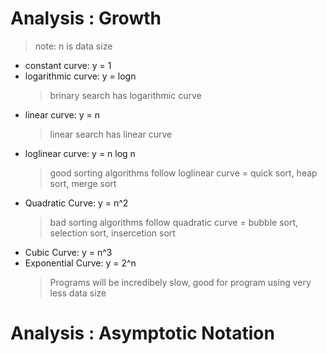 # Analysis : Growth

> note: n is data size

- constant curve: y = 1
- logarithmic curve: y = logn
  > brinary search has logarithmic curve
- linear curve: y = n
  > linear search has linear curve
- loglinear curve: y = n log n
  > good sorting algorithms follow loglinear curve = quick sort, heap sort, merge sort
- Quadratic Curve: y = n^2
  > bad sorting algorithms follow quadratic curve = bubble sort, selection sort, insercetion sort
- Cubic Curve: y = n^3
- Exponential Curve: y = 2^n
  > Programs will be incredibely slow, good for program using very less data size

# Analysis : Asymptotic Notation

